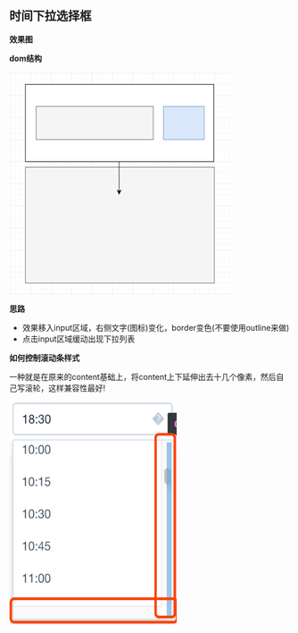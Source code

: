 ## 时间下拉选择框
**效果图**


**dom结构**

<img src="../images/time-picker.png" width = "400" height = "400" alt="图片名称" align=center />

**思路**
- 效果移入input区域，右侧文字(图标)变化，border变色(不要使用outline来做)
- 点击input区域缓动出现下拉列表

**如何控制滚动条样式**

一种就是在原来的content基础上，将content上下延伸出去十几个像素，然后自己写滚轮，这样兼容性最好!

<img src="../images/picker1.png" width = "300" height = "400" alt="图片名称" align=center />